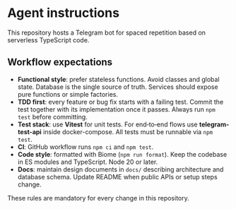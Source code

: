 # Agent instructions

This repository hosts a Telegram bot for spaced repetition based on serverless TypeScript code.

## Workflow expectations

* **Functional style**: prefer stateless functions. Avoid classes and global state. Database is the single source of truth. Services should expose pure functions or simple factories.
* **TDD first**: every feature or bug fix starts with a failing test. Commit the test together with its implementation once it passes. Always run `npm test` before committing.
* **Test stack**: use **Vitest** for unit tests. For end‑to‑end flows use **telegram-test-api** inside docker-compose. All tests must be runnable via `npm test`.
* **CI**: GitHub workflow runs `npm ci` and `npm test`.
* **Code style**: formatted with Biome (`npm run format`). Keep the codebase in ES modules and TypeScript. Node 20 or later.
* **Docs**: maintain design documents in `docs/` describing architecture and database schema. Update README when public APIs or setup steps change.

These rules are mandatory for every change in this repository.
